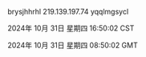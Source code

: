 brysjhhrhl 219.139.197.74 yqqlmgsycl

2024年 10月 31日 星期四 16:50:02 CST

2024年 10月 31日 星期四 08:50:02 GMT
